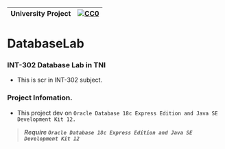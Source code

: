 |University Project|[![CC0](https://licensebuttons.net/p/zero/1.0/88x31.png)](https://creativecommons.org/publicdomain/zero/1.0/)|
|----|----|

# DatabaseLab

### INT-302 Database Lab in TNI </n>

* This is scr in INT-302 subject.</n>

### Project Infomation. </n>
* This project dev on `Oracle Database 18c Express Edition and Java SE Development Kit 12.`</n>

>***Require `Oracle Database 18c Express Edition and Java SE Development Kit 12`***
